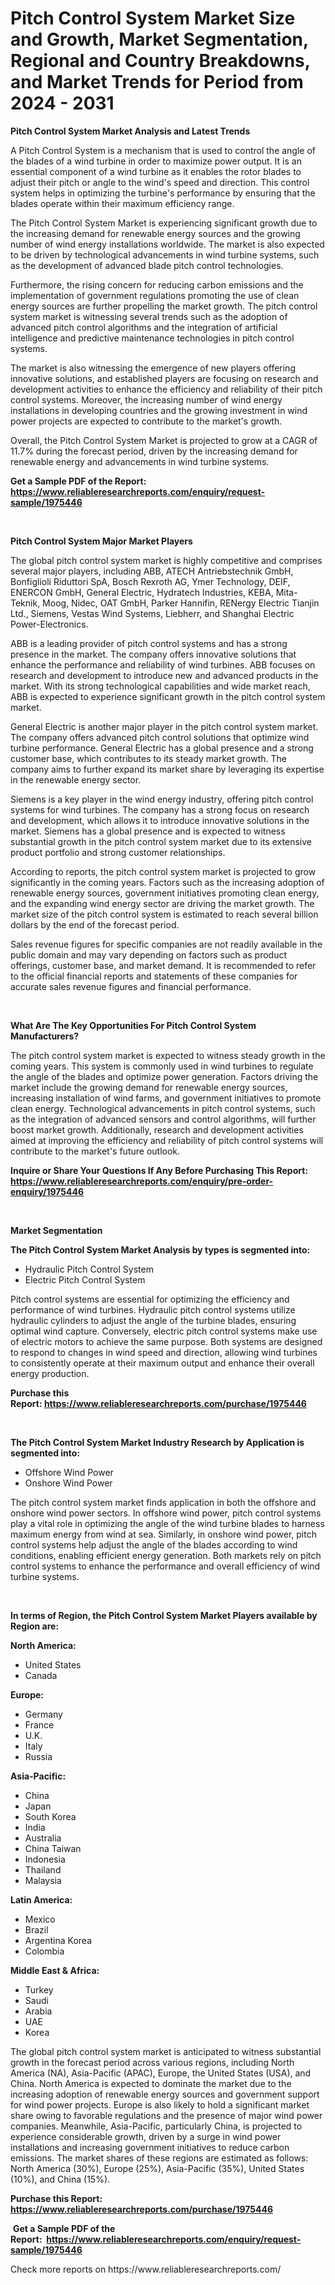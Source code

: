 <p><h1>Pitch Control System Market Size and Growth, Market Segmentation, Regional and Country Breakdowns, and Market Trends for Period from 2024 -  2031</h1></p><p><strong>Pitch Control System Market Analysis and Latest Trends</strong></p>
<p><p>A Pitch Control System is a mechanism that is used to control the angle of the blades of a wind turbine in order to maximize power output. It is an essential component of a wind turbine as it enables the rotor blades to adjust their pitch or angle to the wind's speed and direction. This control system helps in optimizing the turbine's performance by ensuring that the blades operate within their maximum efficiency range.</p><p>The Pitch Control System Market is experiencing significant growth due to the increasing demand for renewable energy sources and the growing number of wind energy installations worldwide. The market is also expected to be driven by technological advancements in wind turbine systems, such as the development of advanced blade pitch control technologies.</p><p>Furthermore, the rising concern for reducing carbon emissions and the implementation of government regulations promoting the use of clean energy sources are further propelling the market growth. The pitch control system market is witnessing several trends such as the adoption of advanced pitch control algorithms and the integration of artificial intelligence and predictive maintenance technologies in pitch control systems.</p><p>The market is also witnessing the emergence of new players offering innovative solutions, and established players are focusing on research and development activities to enhance the efficiency and reliability of their pitch control systems. Moreover, the increasing number of wind energy installations in developing countries and the growing investment in wind power projects are expected to contribute to the market's growth.</p><p>Overall, the Pitch Control System Market is projected to grow at a CAGR of 11.7% during the forecast period, driven by the increasing demand for renewable energy and advancements in wind turbine systems.</p></p>
<p><strong>Get a Sample PDF of the Report:&nbsp; <a href="https://www.reliableresearchreports.com/enquiry/request-sample/1975446">https://www.reliableresearchreports.com/enquiry/request-sample/1975446</a></strong></p>
<p>&nbsp;</p>
<p><strong>Pitch Control System Major Market Players</strong></p>
<p><p>The global pitch control system market is highly competitive and comprises several major players, including ABB, ATECH Antriebstechnik GmbH, Bonfiglioli Riduttori SpA, Bosch Rexroth AG, Ymer Technology, DEIF, ENERCON GmbH, General Electric, Hydratech Industries, KEBA, Mita-Teknik, Moog, Nidec, OAT GmbH, Parker Hannifin, RENergy Electric Tianjin Ltd., Siemens, Vestas Wind Systems, Liebherr, and Shanghai Electric Power-Electronics.</p><p>ABB is a leading provider of pitch control systems and has a strong presence in the market. The company offers innovative solutions that enhance the performance and reliability of wind turbines. ABB focuses on research and development to introduce new and advanced products in the market. With its strong technological capabilities and wide market reach, ABB is expected to experience significant growth in the pitch control system market.</p><p>General Electric is another major player in the pitch control system market. The company offers advanced pitch control solutions that optimize wind turbine performance. General Electric has a global presence and a strong customer base, which contributes to its steady market growth. The company aims to further expand its market share by leveraging its expertise in the renewable energy sector.</p><p>Siemens is a key player in the wind energy industry, offering pitch control systems for wind turbines. The company has a strong focus on research and development, which allows it to introduce innovative solutions in the market. Siemens has a global presence and is expected to witness substantial growth in the pitch control system market due to its extensive product portfolio and strong customer relationships.</p><p>According to reports, the pitch control system market is projected to grow significantly in the coming years. Factors such as the increasing adoption of renewable energy sources, government initiatives promoting clean energy, and the expanding wind energy sector are driving the market growth. The market size of the pitch control system is estimated to reach several billion dollars by the end of the forecast period.</p><p>Sales revenue figures for specific companies are not readily available in the public domain and may vary depending on factors such as product offerings, customer base, and market demand. It is recommended to refer to the official financial reports and statements of these companies for accurate sales revenue figures and financial performance.</p></p>
<p>&nbsp;</p>
<p><strong>What Are The Key Opportunities For Pitch Control System Manufacturers?</strong></p>
<p><p>The pitch control system market is expected to witness steady growth in the coming years. This system is commonly used in wind turbines to regulate the angle of the blades and optimize power generation. Factors driving the market include the growing demand for renewable energy sources, increasing installation of wind farms, and government initiatives to promote clean energy. Technological advancements in pitch control systems, such as the integration of advanced sensors and control algorithms, will further boost market growth. Additionally, research and development activities aimed at improving the efficiency and reliability of pitch control systems will contribute to the market's future outlook.</p></p>
<p><strong>Inquire or Share Your Questions If Any Before Purchasing This Report: <a href="https://www.reliableresearchreports.com/enquiry/pre-order-enquiry/1975446">https://www.reliableresearchreports.com/enquiry/pre-order-enquiry/1975446</a></strong></p>
<p>&nbsp;</p>
<p><strong>Market Segmentation</strong></p>
<p><strong>The Pitch Control System Market Analysis by types is segmented into:</strong></p>
<p><ul><li>Hydraulic Pitch Control System</li><li>Electric Pitch Control System</li></ul></p>
<p><p>Pitch control systems are essential for optimizing the efficiency and performance of wind turbines. Hydraulic pitch control systems utilize hydraulic cylinders to adjust the angle of the turbine blades, ensuring optimal wind capture. Conversely, electric pitch control systems make use of electric motors to achieve the same purpose. Both systems are designed to respond to changes in wind speed and direction, allowing wind turbines to consistently operate at their maximum output and enhance their overall energy production.</p></p>
<p><strong>Purchase this Report:&nbsp;<a href="https://www.reliableresearchreports.com/purchase/1975446">https://www.reliableresearchreports.com/purchase/1975446</a></strong></p>
<p>&nbsp;</p>
<p><strong>The Pitch Control System Market Industry Research by Application is segmented into:</strong></p>
<p><ul><li>Offshore Wind Power</li><li>Onshore Wind Power</li></ul></p>
<p><p>The pitch control system market finds application in both the offshore and onshore wind power sectors. In offshore wind power, pitch control systems play a vital role in optimizing the angle of the wind turbine blades to harness maximum energy from wind at sea. Similarly, in onshore wind power, pitch control systems help adjust the angle of the blades according to wind conditions, enabling efficient energy generation. Both markets rely on pitch control systems to enhance the performance and overall efficiency of wind turbine systems.</p></p>
<p>&nbsp;</p>
<p><strong>In terms of Region, the Pitch Control System Market Players available by Region are:</strong></p>
<p>
    <p> <strong> North America: </strong>
        <ul>
            <li>United States</li>
            <li>Canada</li>
        </ul>
        </p> 
    <p> <strong> Europe: </strong>
        <ul>
            <li>Germany</li>
            <li>France</li>
            <li>U.K.</li>
            <li>Italy</li>
            <li>Russia</li>
        </ul>
        </p> 
    <p> <strong> Asia-Pacific: </strong>
        <ul>
            <li>China</li>
            <li>Japan</li>
            <li>South Korea</li>
            <li>India</li>
            <li>Australia</li>
            <li>China Taiwan</li>
            <li>Indonesia</li>
            <li>Thailand</li>
            <li>Malaysia</li>
        </ul>
        </p> 
    <p> <strong> Latin America: </strong>
        <ul>
            <li>Mexico</li>
            <li>Brazil</li>
            <li>Argentina Korea</li>
            <li>Colombia</li>
        </ul>
        </p> 
    <p> <strong> Middle East & Africa: </strong>
        <ul>
            <li>Turkey</li>
            <li>Saudi</li>
            <li>Arabia</li>
            <li>UAE</li>
            <li>Korea</li>
        </ul>
    </p>
    </p>
<p><p>The global pitch control system market is anticipated to witness substantial growth in the forecast period across various regions, including North America (NA), Asia-Pacific (APAC), Europe, the United States (USA), and China. North America is expected to dominate the market due to the increasing adoption of renewable energy sources and government support for wind power projects. Europe is also likely to hold a significant market share owing to favorable regulations and the presence of major wind power companies. Meanwhile, Asia-Pacific, particularly China, is projected to experience considerable growth, driven by a surge in wind power installations and increasing government initiatives to reduce carbon emissions. The market shares of these regions are estimated as follows: North America (30%), Europe (25%), Asia-Pacific (35%), United States (10%), and China (15%).</p></p>
<p><strong>Purchase this Report: <a href="https://www.reliableresearchreports.com/purchase/1975446">https://www.reliableresearchreports.com/purchase/1975446</a></strong></p>
<p>&nbsp;<strong>Get a Sample PDF of the Report:&nbsp;&nbsp;<a href="https://www.reliableresearchreports.com/enquiry/request-sample/1975446">https://www.reliableresearchreports.com/enquiry/request-sample/1975446</a></strong></p>
<p><strong></strong></p>
<p>Check more reports on https://www.reliableresearchreports.com/</p>